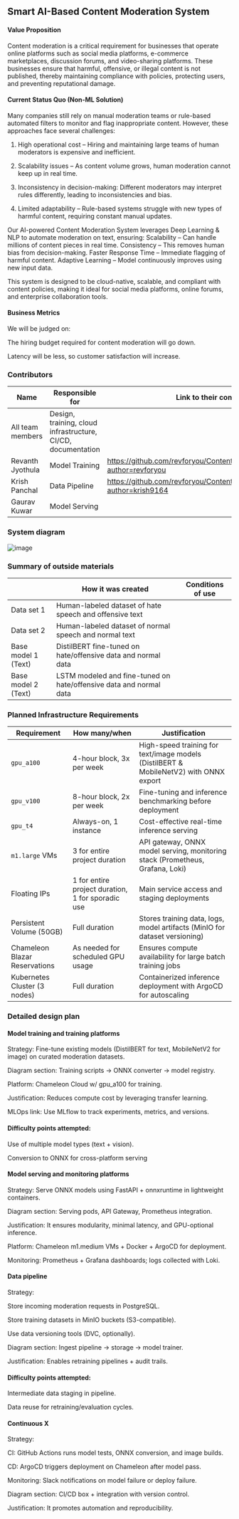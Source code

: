 ## Smart AI-Based Content Moderation System

#### Value Proposition
Content moderation is a critical requirement for businesses that operate online platforms such as social media platforms, e-commerce marketplaces, discussion forums, and video-sharing platforms. These businesses ensure that harmful, offensive, or illegal content is not published, thereby maintaining compliance with policies, protecting users, and preventing reputational damage. 

#### Current Status Quo (Non-ML Solution)
Many companies still rely on manual moderation teams or rule-based automated filters to monitor and flag inappropriate content. However, these approaches face several challenges:

1. High operational cost – Hiring and maintaining large teams of human moderators is expensive and inefficient.

2. Scalability issues – As content volume grows, human moderation cannot keep up in real time.

3. Inconsistency in decision-making: Different moderators may interpret rules differently, leading to inconsistencies and bias.

4. Limited adaptability – Rule-based systems struggle with new types of harmful content, requiring constant manual updates.

Our AI-powered Content Moderation System leverages Deep Learning & NLP to automate moderation on text, ensuring:
Scalability – Can handle millions of content pieces in real time.
Consistency – This removes human bias from decision-making.
Faster Response Time – Immediate flagging of harmful content.
Adaptive Learning – Model continuously improves using new input data.

This system is designed to be cloud-native, scalable, and compliant with content policies, making it ideal for social media platforms, online forums, and enterprise collaboration tools.

#### Business Metrics
We will be judged on:

The hiring budget required for content moderation will go down.

Latency will be less, so customer satisfaction will increase.


### Contributors

| Name                            | Responsible for                                             | Link to their commits in this repo |
|---------------------------------|-------------------------------------------------------------|------------------------------------|
| All team members                | Design, training, cloud infrastructure, CI/CD, documentation|                                    |
| Revanth Jyothula                | Model Training                                              | https://github.com/revforyou/Content_Moderation_System/commits/main/?author=revforyou                                   |
| Krish Panchal                   | Data Pipeline                                               |https://github.com/revforyou/Content_Moderation_System/commits/main/?author=krish9164                                   |
| Gaurav Kuwar                    | Model Serving                                               |                                    |

### System diagram

![image](https://github.com/user-attachments/assets/462df420-26af-4b75-b763-0a049bccd2d8)


### Summary of outside materials

<!-- In a table, a row for each dataset, foundation model. 
Name of data/model, conditions under which it was created (ideally with links/references), 
conditions under which it may be used. -->

|                             | How it was created                                                  | Conditions of use |
|-----------------------------|---------------------------------------------------------------------|-------------------|
| Data set 1                  | Human-labeled dataset of hate speech and offensive text             |                   |
| Data set 2                  | Human-labeled dataset of normal speech and normal text              |                   |
| Base model 1 (Text)         | DistilBERT fine-tuned on hate/offensive data and normal data        |                   |
| Base model 2 (Text)         | LSTM modeled and fine-tuned on hate/offensive data and normal data |                   |


### Planned Infrastructure Requirements  

| Requirement       | How many/when                                     | Justification |
|------------------|---------------------------------------------------|---------------|
| `gpu_a100`      | 4-hour block, 3x per week              | High-speed training for text/image models (DistilBERT & MobileNetV2) with ONNX export |
| `gpu_v100`      | 8-hour block, 2x per week             | Fine-tuning and inference benchmarking before deployment |
| `gpu_t4`        | Always-on, 1 instance                             | Cost-effective real-time inference serving |
| `m1.large` VMs  | 3 for entire project duration                     | API gateway, ONNX model serving, monitoring stack (Prometheus, Grafana, Loki) |
| Floating IPs    | 1 for entire project duration, 1 for sporadic use | Main service access and staging deployments |
| Persistent Volume (50GB) | Full duration                          | Stores training data, logs, model artifacts (MinIO for dataset versioning) |
| Chameleon Blazar Reservations | As needed for scheduled GPU usage | Ensures compute availability for large batch training jobs |
| Kubernetes Cluster (3 nodes) | Full duration                        | Containerized inference deployment with ArgoCD for autoscaling |


### Detailed design plan

#### Model training and training platforms

Strategy: Fine-tune existing models (DistilBERT for text, MobileNetV2 for image) on curated moderation datasets.

Diagram section: Training scripts → ONNX converter → model registry.

Platform: Chameleon Cloud w/ gpu_a100 for training.

Justification: Reduces compute cost by leveraging transfer learning.

MLOps link: Use MLflow to track experiments, metrics, and versions.

#### Difficulty points attempted:

Use of multiple model types (text + vision).

Conversion to ONNX for cross-platform serving

#### Model serving and monitoring platforms

Strategy: Serve ONNX models using FastAPI + onnxruntime in lightweight containers.

Diagram section: Serving pods, API Gateway, Prometheus integration.

Justification: It ensures modularity, minimal latency, and GPU-optional inference.

Platform: Chameleon m1.medium VMs + Docker + ArgoCD for deployment.

Monitoring: Prometheus + Grafana dashboards; logs collected with Loki.



#### Data pipeline

Strategy:

Store incoming moderation requests in PostgreSQL.

Store training datasets in MinIO buckets (S3-compatible).

Use data versioning tools (DVC, optionally).

Diagram section: Ingest pipeline → storage → model trainer.

Justification: Enables retraining pipelines + audit trails.

#### Difficulty points attempted:

Intermediate data staging in pipeline.

Data reuse for retraining/evaluation cycles.

#### Continuous X

Strategy:

CI: GitHub Actions runs model tests, ONNX conversion, and image builds.

CD: ArgoCD triggers deployment on Chameleon after model pass.

Monitoring: Slack notifications on model failure or deploy failure.

Diagram section: CI/CD box + integration with version control.

Justification: It promotes automation and reproducibility.


